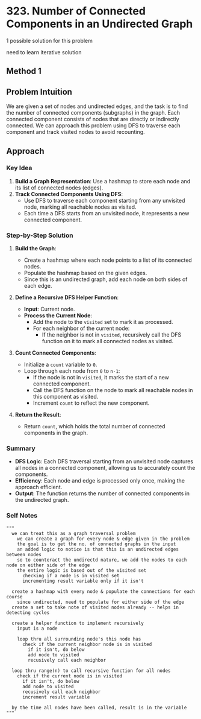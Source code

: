# 323. Number of Connected Components in an Undirected Graph

1 possible solution for this problem  

need to learn iterative solution

## Method 1

## Problem Intuition
We are given a set of nodes and undirected edges, and the task is to find the number of connected components (subgraphs) in the graph. Each connected component consists of nodes that are directly or indirectly connected. We can approach this problem using DFS to traverse each component and track visited nodes to avoid recounting.

## Approach

### Key Idea
1. **Build a Graph Representation**: Use a hashmap to store each node and its list of connected nodes (edges).
2. **Track Connected Components Using DFS**:
   - Use DFS to traverse each component starting from any unvisited node, marking all reachable nodes as visited.
   - Each time a DFS starts from an unvisited node, it represents a new connected component.

### Step-by-Step Solution

1. **Build the Graph**:
   - Create a hashmap where each node points to a list of its connected nodes.
   - Populate the hashmap based on the given edges.
   - Since this is an undirected graph, add each node on both sides of each edge.

2. **Define a Recursive DFS Helper Function**:
   - **Input**: Current node.
   - **Process the Current Node**:
     - Add the node to the `visited` set to mark it as processed.
     - For each neighbor of the current node:
       - If the neighbor is not in `visited`, recursively call the DFS function on it to mark all connected nodes as visited.

3. **Count Connected Components**:
   - Initialize a `count` variable to `0`.
   - Loop through each node from `0` to `n-1`:
     - If the node is not in `visited`, it marks the start of a new connected component.
     - Call the DFS function on the node to mark all reachable nodes in this component as visited.
     - Increment `count` to reflect the new component.

4. **Return the Result**:
   - Return `count`, which holds the total number of connected components in the graph.

### Summary
- **DFS Logic**: Each DFS traversal starting from an unvisited node captures all nodes in a connected component, allowing us to accurately count the components.
- **Efficiency**: Each node and edge is processed only once, making the approach efficient.
- **Output**: The function returns the number of connected components in the undirected graph.


### Self Notes

```
"""
  we can treat this as a graph traversal problem
    we can create a graph for every node & edge given in the problem
    the goal is to get the no. of connected graphs in the input
    an added logic to notice is that this is an undirected edges between nodes
    so to counteract the undirectd nature, we add the nodes to each node on either side of the edge
    the entire logic is based out of the visited set
      checking if a node is in visited set 
      incrementing result variable only if it isn't

  create a hashmap with every node & populate the connections for each course
    since undirected, need to populate for either side of the edge
  create a set to take note of visited nodes already -- helps in detecting cycles

  create a helper function to implement recursively
    input is a node

    loop thru all surrounding node's this node has
      check if the current neighbor node is in visited
        if it isn't, do below
        add node to visited
        recusively call each neighbor
  
  loop thru range(n) to call recursive function for all nodes
    check if the current node is in visited
      if it isn't, do below
      add node to visited
      recusively call each neighbor
      increment result variable
  
  by the time all nodes have been called, result is in the variable
"""
```

